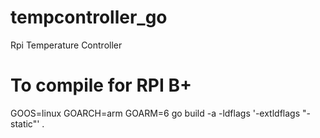 # tempcontroller_go
Rpi Temperature Controller

# To compile for RPI B+
GOOS=linux GOARCH=arm GOARM=6 go build  -a -ldflags '-extldflags "-static"' .

